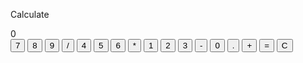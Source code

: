 Calculate
<!DOCTYPE html>
<html lang="en">
<head>
    <meta charset="UTF-8">
    <meta name="viewport" content="width=device-width, initial-scale=1.0">
    <title>Basic Calculator</title>
    <link rel="stylesheet" href="cal.css">
</head>
<body>
    <div class="calculator">
        <div id="display" class="display">0</div>
        <div class="buttons">
            <button class="btn" data-value="7">7</button>
            <button class="btn" data-value="8">8</button>
            <button class="btn" data-value="9">9</button>
            <button class="btn operator" data-value="/">/</button>
            <button class="btn" data-value="4">4</button>
            <button class="btn" data-value="5">5</button>
            <button class="btn" data-value="6">6</button>
            <button class="btn operator" data-value="*">*</button>
            <button class="btn" data-value="1">1</button>
            <button class="btn" data-value="2">2</button>
            <button class="btn" data-value="3">3</button>
            <button class="btn operator" data-value="-">-</button>
            <button class="btn" data-value="0">0</button>
            <button class="btn" data-value=".">.</button>
            <button class="btn operator" data-value="+">+</button>
            <button class="btn operator" data-value="=">=</button>
            <button class="btn operator" data-value="C">C</button>
        </div>
    </div>
    <script src="cal.js"></script>
</body>
</html>
